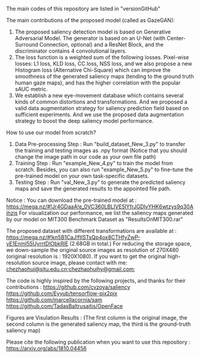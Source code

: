 The main codes of this repository are listed in "versionGitHub"

The main contributions of the proposed model (called as GazeGAN):
1. The proposed saliency detection model is based on Generative Adversarial Model. The generator is based on an U-Net (with Center-Surround Connection, optional) and a ResNet Block, and the discriminator contains 4 convolutional layers. 
2. The loss function is a weighted sum of the following losses. Pixel-wise losses: L1 loss, KLD loss, CC loss, NSS loss, and we also propose a new  Histogram loss (Alternative Chi-Square) which can improve the smoothness of the generated saliency maps (tending to the ground truth human gaze maps), and has the higher correlation with the popular sAUC metric.
3. We establish a new eye-movement database which contains several kinds of common distortions and transformations. And we proposed a valid data augmentation strategy for saliency prediction field based on sufficient experiments. And we use the proposed data augmentation strategy to boost the deep saliency model performance.

How to use our model from scratch?
1. Data Pre-processing Step : Run "build_dataset_New_3.py" to transfer the training and testing images as .npy format (Notice that you should change the image path in our code as your own file path)
2. Training Step : Run "example_New_4.py" to train the model from scratch. Besides, you can also run "example_New_5.py" to fine-tune the pre-trained model on your own task-specific datasets.
3. Testing Step : Run "val_New_3.py" to generate the predicted saliency maps and save the generated results to the appointed file path. 

Notice : You can download the pre-trained model at : https://mega.nz/#!Jr4GDaaA!e_0VC360LBLIVE5lYfrJGDlvYHK6wtzys9q30Aihzjs
For visualization our performance, we list the saliency maps generated by our model on MIT300 Benchmark Dataset as "ResultsOnMIT300.rar"

The proposed dataset with different transformations are available at : https://mega.nz/#!kn5B1CaJ!fIISTsQp4ox8CTHfyZwP-yE1Enml55UyrrtDlObkRlE    (2.68GB in total.)
For reducing the storage space, we down-sample the original source images as resolution of 270X480 (original resolution is : 1920X1080).
If you want to get the original high-resolution source image, please contact with me: chezhaohui@sjtu.edu.cn;chezhaohuihy@gmail.com;


The code is highly inspired by the following projects, and thanks for their contributions : 
https://github.com/cvzoya/saliency
https://github.com/Eyyub/tensorflow-pix2pix
https://github.com/marcellacornia/sam
https://github.com/TadasBaltrusaitis/OpenFace

Figures are Visulation Results : (The first column is the original image, the second column is the generated saliency map, the third is the ground-truth saliency map)

Please cite the following publication when you want to use this repository :
https://arxiv.org/abs/1810.04456
